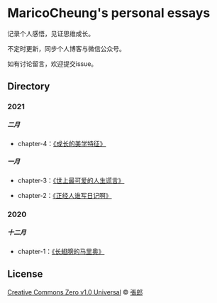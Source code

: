 # MaricoCheung's personal essays

记录个人感悟，见证思维成长。

不定时更新，同步个人博客与微信公众号。

如有讨论留言，欢迎提交issue。

## Directory

### 2021

##### 二月

- chapter-4：[《成长的美学特征》]()

##### 一月

- chapter-3：[《世上最可爱的人生谎言》](https://github.com/MaricoCheung/essay/blob/master/essays/%E3%80%8A%E4%B8%96%E4%B8%8A%E6%9C%80%E5%8F%AF%E7%88%B1%E7%9A%84%E4%BA%BA%E7%94%9F%E8%B0%8E%E8%A8%80%E3%80%8B.md)

- chapter-2：[《正经人谁写日记啊》](https://github.com/MaricoCheung/essay/blob/master/essays/%E3%80%8A%E6%AD%A3%E7%BB%8F%E4%BA%BA%E8%B0%81%E5%86%99%E6%97%A5%E8%AE%B0%E5%95%8A%E3%80%8B.md)

### 2020

##### 十二月

- chapter-1：[《长翅膀的马里奥》](https://github.com/MaricoCheung/essay/blob/master/essays/%E3%80%8A%E9%95%BF%E7%BF%85%E8%86%80%E7%9A%84%E9%A9%AC%E9%87%8C%E5%A5%A5%E3%80%8B.md)

## License

[Creative Commons Zero v1.0 Universal](https://github.com/MaricoCheung/essay/blob/master/LICENSE) © [張郎](https://github.com/MaricoCheung)